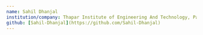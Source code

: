 ```yaml
---
name: Sahil Dhanjal
institution/company: Thapar Institute of Engineering And Technology, Patiala
github: [Sahil-Dhanjal](https://github.com/Sahil-Dhanjal)
---
```

